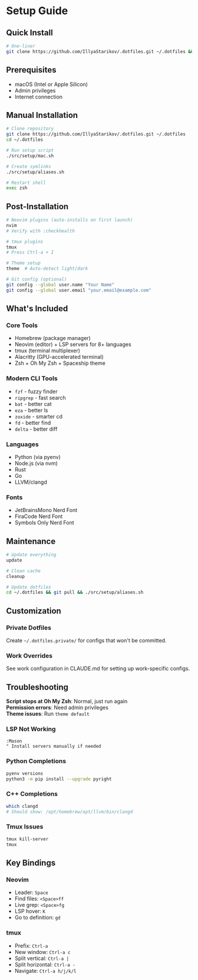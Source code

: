 # Setup Guide

## Quick Install

```bash
# One-liner
git clone https://github.com/IllyaStarikov/.dotfiles.git ~/.dotfiles && cd ~/.dotfiles && ./src/setup/mac.sh
```

## Prerequisites

- macOS (Intel or Apple Silicon)
- Admin privileges
- Internet connection

## Manual Installation

```bash
# Clone repository
git clone https://github.com/IllyaStarikov/.dotfiles.git ~/.dotfiles
cd ~/.dotfiles

# Run setup script
./src/setup/mac.sh

# Create symlinks
./src/setup/aliases.sh

# Restart shell
exec zsh
```

## Post-Installation

```bash
# Neovim plugins (auto-installs on first launch)
nvim
# Verify with :checkhealth

# tmux plugins
tmux
# Press Ctrl-a + I

# Theme setup
theme  # Auto-detect light/dark

# Git config (optional)
git config --global user.name "Your Name"
git config --global user.email "your.email@example.com"
```

## What's Included

### Core Tools
- Homebrew (package manager)
- Neovim (editor) + LSP servers for 8+ languages
- tmux (terminal multiplexer)
- Alacritty (GPU-accelerated terminal)
- Zsh + Oh My Zsh + Spaceship theme

### Modern CLI Tools
- `fzf` - fuzzy finder
- `ripgrep` - fast search
- `bat` - better cat
- `eza` - better ls
- `zoxide` - smarter cd
- `fd` - better find
- `delta` - better diff

### Languages
- Python (via pyenv)
- Node.js (via nvm)
- Rust
- Go
- LLVM/clangd

### Fonts
- JetBrainsMono Nerd Font
- FiraCode Nerd Font
- Symbols Only Nerd Font

## Maintenance

```bash
# Update everything
update

# Clean cache
cleanup

# Update dotfiles
cd ~/.dotfiles && git pull && ./src/setup/aliases.sh
```

## Customization

### Private Dotfiles
Create `~/.dotfiles.private/` for configs that won't be committed.

### Work Overrides
See work configuration in CLAUDE.md for setting up work-specific configs.

## Troubleshooting

**Script stops at Oh My Zsh**: Normal, just run again  
**Permission errors**: Need admin privileges  
**Theme issues**: Run `theme default`  

### LSP Not Working
```vim
:Mason
" Install servers manually if needed
```

### Python Completions
```bash
pyenv versions
python3 -m pip install --upgrade pyright
```

### C++ Completions
```bash
which clangd
# Should show: /opt/homebrew/opt/llvm/bin/clangd
```

### Tmux Issues
```bash
tmux kill-server
tmux
```

## Key Bindings

### Neovim
- Leader: `Space`
- Find files: `<Space>ff`
- Live grep: `<Space>fg`
- LSP hover: `K`
- Go to definition: `gd`

### tmux
- Prefix: `Ctrl-a`
- New window: `Ctrl-a c`
- Split vertical: `Ctrl-a |`
- Split horizontal: `Ctrl-a -`
- Navigate: `Ctrl-a h/j/k/l`